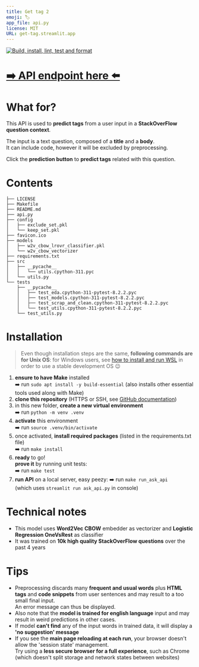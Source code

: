 ```yaml
---
title: Get tag 2
emoji: 🏷️
app_file: api.py
license: MIT
URL: get-tag.streamlit.app
---
```


[![Build, install, lint, test and format](https://github.com/sycod/get_tag2/actions/workflows/main.yaml/badge.svg)](https://github.com/sycod/get_tag2/actions/workflows/main.yaml)

# [➡️ API endpoint here ⬅️](https://get-tag.streamlit.app)

# What for?

This API is used to **predict tags** from a user input in a **StackOverFlow question context**.

The input is a text question, composed of a **title** and a **body**.  
It can include code, however it will be excluded by preprocessing.

Click the **prediction button** to **predict tags** related with this question.

# Contents

``` 
├── LICENSE
├── Makefile
├── README.md
├── api.py
├── config
│   ├── exclude_set.pkl
│   └── keep_set.pkl
├── favicon.ico
├── models
│   ├── w2v_cbow_lrovr_classifier.pkl
│   └── w2v_cbow_vectorizer
├── requirements.txt
├── src
│   ├── __pycache__
│   │   └── utils.cpython-311.pyc
│   └── utils.py
└── tests
    ├── __pycache__
    │   ├── test_eda.cpython-311-pytest-8.2.2.pyc
    │   ├── test_models.cpython-311-pytest-8.2.2.pyc
    │   ├── test_scrap_and_clean.cpython-311-pytest-8.2.2.pyc
    │   └── test_utils.cpython-311-pytest-8.2.2.pyc
    └── test_utils.py
```

# Installation

> Even though installation steps are the same, **following commands are for Unix OS**: for Windows users, see [how to install and run WSL](https://learn.microsoft.com/fr-fr/windows/wsl/install) in order to use a stable development OS 😉

1. **ensure to have Make** installed  
➡️ run `sudo apt install -y build-essential` (also installs other essential tools used along with Make)
2. **clone this repository** (HTTPS or SSH, see [GitHub documentation](https://docs.github.com/en/repositories/creating-and-managing-repositories/cloning-a-repository))
3. in this new folder, **create a new virtual environment**  
➡️ run `python -m venv .venv`
4. **activate** this environment  
➡️ run `source .venv/bin/activate`  
5. once activated, **install required packages** (listed in the requirements.txt file)  
➡️ run `make install`
6. **ready** to go!  
**prove it** by running unit tests:  
➡️ run `make test`
7. **run API** on a local server, easy peezy:
➡️ run `make run_ask_api`  
(which uses `streamlit run ask_api.py` in console)

# Technical notes

- This model uses **Word2Vec CBOW** embedder as vectorizer and **Logistic Regression OneVsRest** as classifier
- It was trained on **10k high quality StackOverFlow questions** over the past 4 years

# Tips

- Preprocessing discards many **frequent and usual words** plus **HTML tags** and **code snippets** from user sentences and may result to a too small final input.  
An error message can thus be displayed.
- Also note that the **model is trained for english language** input and may result in weird predictions in other cases.
- If model **can't find** any of the input words in trained data, it will display a **'no suggestion' message**
- If you see the **main page reloading at each run**, your browser doesn't allow the 'session state' management.  
Try using a **less secure browser for a full experience**, such as Chrome (which doesn't split storage and network states between websites)